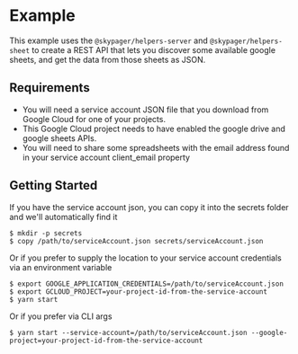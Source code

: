 # Example

This example uses the `@skypager/helpers-server` and `@skypager/helpers-sheet` to create a REST API
that lets you discover some available google sheets, and get the data from those sheets as JSON.

## Requirements 

- You will need a service account JSON file that you download from Google Cloud for one of your projects.  
- This Google Cloud project needs to have enabled the google drive and google sheets APIs.
- You will need to share some spreadsheets with the email address found in your service account client_email property

## Getting Started

If you have the service account json, you can copy it into the secrets folder and we'll automatically find it

```shell
$ mkdir -p secrets
$ copy /path/to/serviceAccount.json secrets/serviceAccount.json
```

Or if you prefer to supply the location to your service account credentials via an environment variable 

```shell
$ export GOOGLE_APPLICATION_CREDENTIALS=/path/to/serviceAccount.json
$ export GCLOUD_PROJECT=your-project-id-from-the-service-account
$ yarn start
```

Or if you prefer via CLI args

```shell
$ yarn start --service-account=/path/to/serviceAccount.json --google-project=your-project-id-from-the-service-account
```
